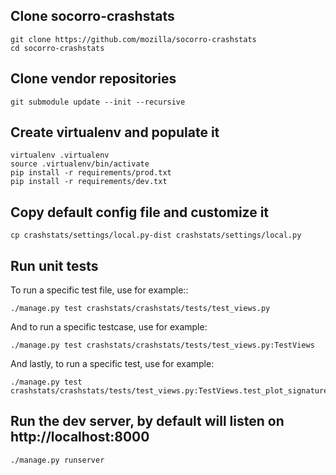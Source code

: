 Clone socorro-crashstats
--------

    git clone https://github.com/mozilla/socorro-crashstats
    cd socorro-crashstats

Clone vendor repositories
--------

    git submodule update --init --recursive

Create virtualenv and populate it
--------

    virtualenv .virtualenv
    source .virtualenv/bin/activate
    pip install -r requirements/prod.txt
    pip install -r requirements/dev.txt

Copy default config file and customize it
--------

    cp crashstats/settings/local.py-dist crashstats/settings/local.py

Run unit tests
--------

To run a specific test file, use for example::

    ./manage.py test crashstats/crashstats/tests/test_views.py

And to run a specific testcase, use for example:

    ./manage.py test crashstats/crashstats/tests/test_views.py:TestViews

And lastly, to run a specific test, use for example:

    ./manage.py test crashstats/crashstats/tests/test_views.py:TestViews.test_plot_signature

Run the dev server, by default will listen on http://localhost:8000
--------

    ./manage.py runserver
